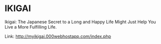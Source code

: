 # IKIGAI
Ikigai: The Japanese Secret to a Long and Happy Life Might Just Help You Live a More Fulfilling Life.

Link: http://myikigai.000webhostapp.com/index.php

